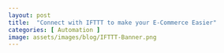 ```yaml
---
layout: post
title:  "Connect with IFTTT to make your E-Commerce Easier"
categories: [ Automation ]
image: assets/images/blog/IFTTT-Banner.png
---
```





